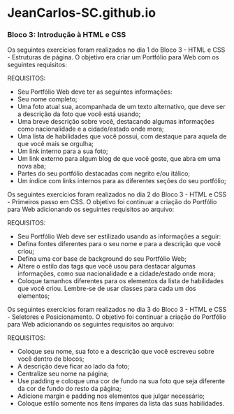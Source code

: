 # JeanCarlos-SC.github.io
### Bloco 3: Introdução à HTML e CSS
Os seguintes exercícios foram realizados no dia 1 do Bloco 3 - HTML e CSS - Estruturas de página.
O objetivo era criar um Portfólio para Web com os seguintes requisitos:

REQUISITOS:

* Seu Portfólio Web deve ter as seguintes informações:
* Seu nome completo;
* Uma foto atual sua, acompanhada de um texto alternativo, que deve ser a descrição da foto que você está usando;
* Uma breve descrição sobre você, destacando algumas informações como nacionalidade e a cidade/estado onde mora;
* Uma lista de habilidades que você possui, com destaque para aquela de que você mais se orgulha;
* Um link interno para a sua foto;
* Um link externo para algum blog de que você goste, que abra em uma nova aba;
* Partes do seu portfólio destacadas com negrito e/ou itálico;
* Um índice com links internos para as diferentes seções do seu portfólio;

Os seguintes exercícios foram realizados no dia 2 do Bloco 3 - HTML e CSS - Primeiros passo em CSS.
O objetivo foi continuar a criação do Portfólio para Web adicionando os seguintes requisitos ao arquivo:

REQUISITOS:

* Seu Portfólio Web deve ser estilizado usando as informações a seguir:
* Defina fontes diferentes para o seu nome e para a descrição que você criou;
* Defina uma cor base de background do seu Portfólio Web;
* Altere o estilo das tags que você usou para destacar algumas informações, como sua nacionalidade e a cidade/estado onde mora;
* Coloque tamanhos diferentes para os elementos da lista de habilidades que você criou. Lembre-se de usar classes para cada um dos elementos;

Os seguintes exercícios foram realizados no dia 3 do Bloco 3 - HTML e CSS - Seletores e Posicionamento.
O objetivo foi continuar a criação do Portfólio para Web adicionando os seguintes requisitos ao arquivo:

REQUISITOS:

* Coloque seu nome, sua foto e a descrição que você escreveu sobre você dentro de blocos;
* A descrição deve ficar ao lado da foto;
* Centralize seu nome na página;
* Use padding e coloque uma cor de fundo na sua foto que seja diferente da cor de fundo do resto da página;
* Adicione margin e padding nos elementos que julgar necessário;
* Coloque estilo somente nos itens ímpares da lista das suas habilidades.
